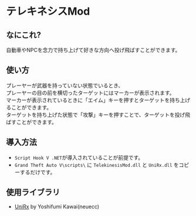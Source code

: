 # テレキネシスMod

## なにこれ?
自動車やNPCを念力で持ち上げて好きな方向へ投げ飛ばすことができます。

## 使い方
プレーヤーが武器を持っていない状態でいるとき、  
プレーヤーの目の前を横切ったターゲットにはマーカーが表示されます。  
マーカーが表示されているときに「エイム」キーを押すとターゲットを持ち上げることができます。  
ターゲットを持ち上げた状態で「攻撃」キーを押すことで、ターゲットを投げ飛ばすことができます。

## 導入方法
* `Script Hook V .NET`が導入されていることが前提です。
* `Grand Theft Auto V\scripts\` に `TelekinesisMod.dll` と `UniRx.dll` をコピーするだけです。

## 使用ライブラリ
* [UniRx](https://github.com/neuecc/UniRx) by Yoshifumi Kawai(neuecc)